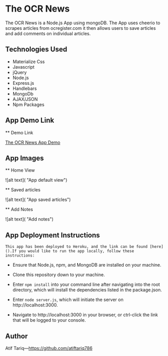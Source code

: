 # The OCR News
The OCR News is a Node.js App using mongoDB. The App uses cheerio to scrapes articles from ocregister.com it then allows users to save articles and add comments on individual articles. 


##  Technologies Used

*   Materialize Css
*   Javascript
*   jQuery
*   Node.js
*   Express.js
*   Handlebars
*   MongoDb
*   AJAX/JSON
*   Npm Packages 

##  App Demo Link

**  Demo Link

[The OCR News App Demo]()

##  App Images

**  Home View

![alt text]( "App default view")

**  Saved articles

![alt text]( "App saved articles")

**  Add Notes

![alt text]( "Add notes")

##  App Deployment Instructions
    This app has been deployed to Heroku, and the link can be found [here]().If you would like to run the app locally, follow these instructions: 

*  Ensure that Node.js, npm, and MongoDB are installed on your machine. 

*   Clone this repository down to your machine.
   
*   Enter `npm install` into your command line after navigating into the root directory, which will      install the dependencies listed in the package.json.
   
*   Enter `node server.js`, which will initiate the server on http://localhost:3000.
   
*   Navigate to http://localhost:3000 in your browser, or ctrl-click the link that will be logged       to your console. 


##  Author 

   Atif Tariq—https://github.com/atiftariq786